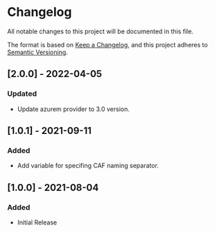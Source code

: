 # Changelog
All notable changes to this project will be documented in this file.

The format is based on [Keep a Changelog](https://keepachangelog.com/en/1.0.0/),
and this project adheres to [Semantic Versioning](https://semver.org/spec/v2.0.0.html).
## [2.0.0] - 2022-04-05
### Updated
- Update azurem provider to 3.0 version.
## [1.0.1] - 2021-09-11
### Added
- Add variable for specifing CAF naming separator.

## [1.0.0] - 2021-08-04
### Added
- Initial Release